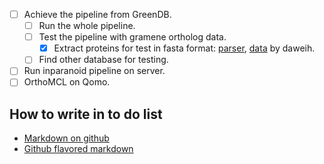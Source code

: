 - [ ] Achieve the pipeline from GreenDB.
  - [ ] Run the whole pipeline.
  - [ ] Test the pipeline with gramene ortholog data.
    - [x] Extract proteins for test in fasta format: [parser](https://github.com/daweih/plantortho/blob/master/parser/leaf_nodes_species2pep_fa.emf.parser.pl), [data](https://github.com/daweih/plantortho/tree/master/pipeline) by daweih.
  - [ ] Find other database for testing.
- [ ] Run inparanoid pipeline on server.
- [ ] OrthoMCL on Qomo.

## How to write in to do list
 - [Markdown on github](https://help.github.com/articles/writing-on-github/)
 - [Github flavored markdown](https://help.github.com/articles/github-flavored-markdown/)